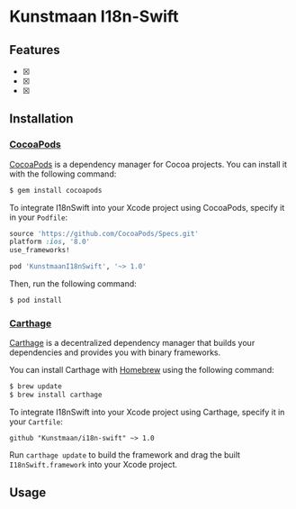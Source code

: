 # Kunstmaan I18n-Swift

## Features
- [x] 
- [x] 
- [x] 

## Installation

### [CocoaPods](http://cocoapods.org/?q=KunstmaanI18nSwift)

[CocoaPods](http://cocoapods.org) is a dependency manager for Cocoa projects. You can install it with the following command:

```bash
$ gem install cocoapods
```

To integrate I18nSwift into your Xcode project using CocoaPods, specify it in your `Podfile`:

```ruby
source 'https://github.com/CocoaPods/Specs.git'
platform :ios, '8.0'
use_frameworks!

pod 'KunstmaanI18nSwift', '~> 1.0'
```

Then, run the following command:

```bash
$ pod install
```

### [Carthage](https://github.com/Carthage/Carthage)

[Carthage](https://github.com/Carthage/Carthage) is a decentralized dependency manager that builds your dependencies and provides you with binary frameworks.

You can install Carthage with [Homebrew](http://brew.sh/) using the following command:

```bash
$ brew update
$ brew install carthage
```

To integrate I18nSwift into your Xcode project using Carthage, specify it in your `Cartfile`:

```ogdl
github "Kunstmaan/i18n-swift" ~> 1.0
```

Run `carthage update` to build the framework and drag the built `I18nSwift.framework` into your Xcode project.

## Usage
